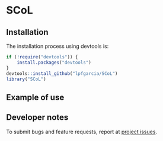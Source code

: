 # SCoL

  
## Installation

The installation process using devtools is:

```r
if (!require("devtools")) {
    install.packages("devtools")
}
devtools::install_github("lpfgarcia/SCoL")
library("SCoL")
```

## Example of use

## Developer notes

To submit bugs and feature requests, report at [project issues](https://github.com/lpfgarcia/SCoL/issues).
